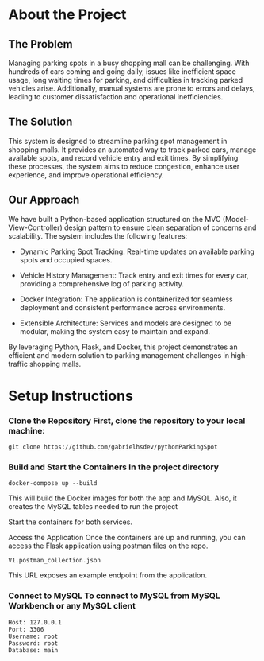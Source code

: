 # About the Project

## The Problem

Managing parking spots in a busy shopping mall can be challenging. With hundreds of cars coming and going daily, issues like inefficient space usage, long waiting times for parking, and difficulties in tracking parked vehicles arise. Additionally, manual systems are prone to errors and delays, leading to customer dissatisfaction and operational inefficiencies.

## The Solution

This system is designed to streamline parking spot management in shopping malls. It provides an automated way to track parked cars, manage available spots, and record vehicle entry and exit times. By simplifying these processes, the system aims to reduce congestion, enhance user experience, and improve operational efficiency.

## Our Approach

We have built a Python-based application structured on the MVC (Model-View-Controller) design pattern to ensure clean separation of concerns and scalability. The system includes the following features:

- Dynamic Parking Spot Tracking: Real-time updates on available parking spots and occupied spaces.

- Vehicle History Management: Track entry and exit times for every car, providing a comprehensive log of parking activity.

- Docker Integration: The application is containerized for seamless deployment and consistent performance across environments.

- Extensible Architecture: Services and models are designed to be modular, making the system easy to maintain and expand.

By leveraging Python, Flask, and Docker, this project demonstrates an efficient and modern solution to parking management challenges in high-traffic shopping malls.

# Setup Instructions

### Clone the Repository First, clone the repository to your local machine:
```
git clone https://github.com/gabrielhsdev/pythonParkingSpot
````

### Build and Start the Containers In the project directory 
```
docker-compose up --build
```

This will build the Docker images for both the app and MySQL. Also, it creates the MySQL tables needed to run the project


Start the containers for both services.

Access the Application Once the containers are up and running, you can access the Flask application using postman files on the repo.
```
V1.postman_collection.json
```
This URL exposes an example endpoint from the application.

### Connect to MySQL To connect to MySQL from MySQL Workbench or any MySQL client
```
Host: 127.0.0.1
Port: 3306
Username: root
Password: root
Database: main
````
